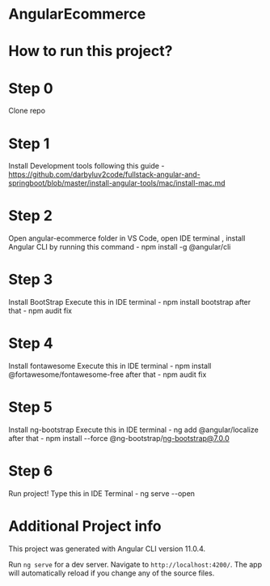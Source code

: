 # AngularEcommerce

# How to run this project?
# Step 0
Clone repo

# Step 1
Install Development tools following this guide - https://github.com/darbyluv2code/fullstack-angular-and-springboot/blob/master/install-angular-tools/mac/install-mac.md

# Step 2
Open angular-ecommerce folder in VS Code, open IDE terminal , install Angular CLI
by running this command - npm install -g @angular/cli

# Step 3
Install BootStrap
Execute this in IDE terminal - npm install bootstrap
after that - npm audit fix

# Step 4 
Install fontawesome
Execute this in IDE terminal - npm install @fortawesome/fontawesome-free
after that - npm audit fix

# Step 5
Install ng-bootstrap
Execute this in IDE terminal - ng add @angular/localize
after that - npm install --force @ng-bootstrap/ng-bootstrap@7.0.0

# Step 6 
Run project!
Type this in IDE Terminal - ng serve --open


# Additional Project info
This project was generated with Angular CLI version 11.0.4.

Run `ng serve` for a dev server. Navigate to `http://localhost:4200/`. The app will automatically reload if you change any of the source files.





